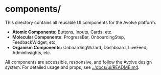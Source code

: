 # components/

This directory contains all reusable UI components for the Avolve platform.

- **Atomic Components:** Buttons, Inputs, Cards, etc.
- **Molecular Components:** ProgressBar, OnboardingStep, FeedbackWidget, etc.
- **Organism Components:** OnboardingWizard, Dashboard, LiveFeed, AdminInsights, etc.

All components are accessible, responsive, and follow the Avolve design system. For detailed usage and props, see [../docs/ui/README.md](../docs/ui/README.md).
